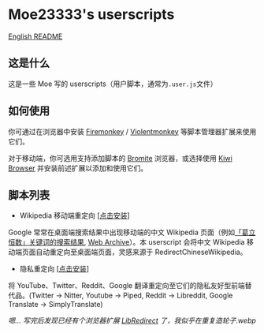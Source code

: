 # Moe23333's userscripts

[English README](/README.md)

## 这是什么

这是一些 Moe 写的 userscripts（用户脚本，通常为`.user.js`文件）

## 如何使用

你可通过在浏览器中安装 [Firemonkey](https://addons.mozilla.org/firefox/addon/firemonkey) / [Violentmonkey](https://violentmonkey.github.io) 等脚本管理器扩展来使用它们。

对于移动端，你可选用支持添加脚本的 [Bromite](https://github.com/bromite/bromite) 浏览器，或选择使用 [Kiwi Browser](https://github.com/kiwibrowser/src.next) 并安装前述扩展以添加和使用它们。

## 脚本列表

- Wikipedia 移动端重定向 [[点击安装](https://raw.githubusercontent.com/Moe23333/userscripts/master/redirect_mobile_wikipedia.user.js)]

Google 常常在桌面端搜索结果中出现移动端的中文 Wikipedia 页面（例如[「葛立恒数」关键词的搜索结果](https://www.google.com/search?q=%E8%91%9B%E7%AB%8B%E6%81%92%E6%95%B0), [Web Archive](https://web.archive.org/web/20221205085332/https://www.google.com/search?q=%E8%91%9B%E7%AB%8B%E6%81%92%E6%95%B0)）。本 userscript 会将中文 Wikipedia 移动端页面自动重定向至桌面端页面，灵感来源于 RedirectChineseWikipedia。

- 隐私重定向 [[点击安装](https://raw.githubusercontent.com/Moe23333/userscripts/main/privacy_redirect.user.js)]

将 YouTube、Twitter、Reddit、Google 翻译重定向至它们的隐私友好型前端替代品。(Twitter -> Nitter, Youtube -> Piped, Reddit -> Libreddit, Google Translate -> SimplyTranslate)

_嗯... 写完后发现已经有个浏览器扩展 [LibRedirect](https://github.com/libredirect/libredirect) 了，我似乎在重复造轮子.webp_